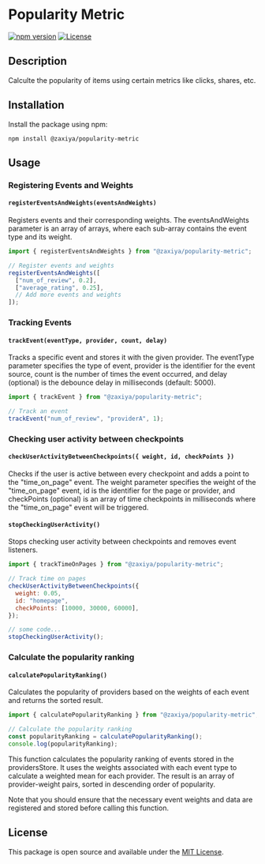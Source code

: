 # Popularity Metric

[![npm version](https://img.shields.io/npm/v/@zaxiya/popularity-metric.svg)](https://www.npmjs.com/package/@zaxiya/popularity-metric)
[![License](https://img.shields.io/badge/license-MIT-blue.svg)](https://opensource.org/licenses/MIT)

## Description

Calculte the popularity of items using certain metrics like clicks, shares, etc.

## Installation

Install the package using npm:

```
npm install @zaxiya/popularity-metric
```

## Usage

### Registering Events and Weights

#### `registerEventsAndWeights(eventsAndWeights)`

Registers events and their corresponding weights. The eventsAndWeights parameter is an array of arrays, where each sub-array contains the event type and its weight.

```javascript
import { registerEventsAndWeights } from "@zaxiya/popularity-metric";

// Register events and weights
registerEventsAndWeights([
  ["num_of_review", 0.2],
  ["average_rating", 0.25],
  // Add more events and weights
]);
```

### Tracking Events

#### `trackEvent(eventType, provider, count, delay)`

Tracks a specific event and stores it with the given provider. The eventType parameter specifies the type of event, provider is the identifier for the event source, count is the number of times the event occurred, and delay (optional) is the debounce delay in milliseconds (default: 5000).

```javascript
import { trackEvent } from "@zaxiya/popularity-metric";

// Track an event
trackEvent("num_of_review", "providerA", 1);
```

### Checking user activity between checkpoints

#### `checkUserActivityBetweenCheckpoints({ weight, id, checkPoints })`

Checks if the user is active between every checkpoint and adds a point to the "time_on_page" event. The weight parameter specifies the weight of the "time_on_page" event, id is the identifier for the page or provider, and checkPoints (optional) is an array of time checkpoints in milliseconds where the "time_on_page" event will be triggered.

#### `stopCheckingUserActivity()`

Stops checking user activity between checkpoints and removes event listeners.

```javascript
import { trackTimeOnPages } from "@zaxiya/popularity-metric";

// Track time on pages
checkUserActivityBetweenCheckpoints({
  weight: 0.05,
  id: "homepage",
  checkPoints: [10000, 30000, 60000],
});

// some code...
stopCheckingUserActivity();
```

### Calculate the popularity ranking

#### `calculatePopularityRanking()`

Calculates the popularity of providers based on the weights of each event and returns the sorted result.

```javascript
import { calculatePopularityRanking } from "@zaxiya/popularity-metric";

// Calculate the popularity ranking
const popularityRanking = calculatePopularityRanking();
console.log(popularityRanking);
```

This function calculates the popularity ranking of events stored in the providersStore. It uses the weights associated with each event type to calculate a weighted mean for each provider. The result is an array of provider-weight pairs, sorted in descending order of popularity.

Note that you should ensure that the necessary event weights and data are registered and stored before calling this function.

## License

This package is open source and available under the [MIT License](https://opensource.org/licenses/MIT).
